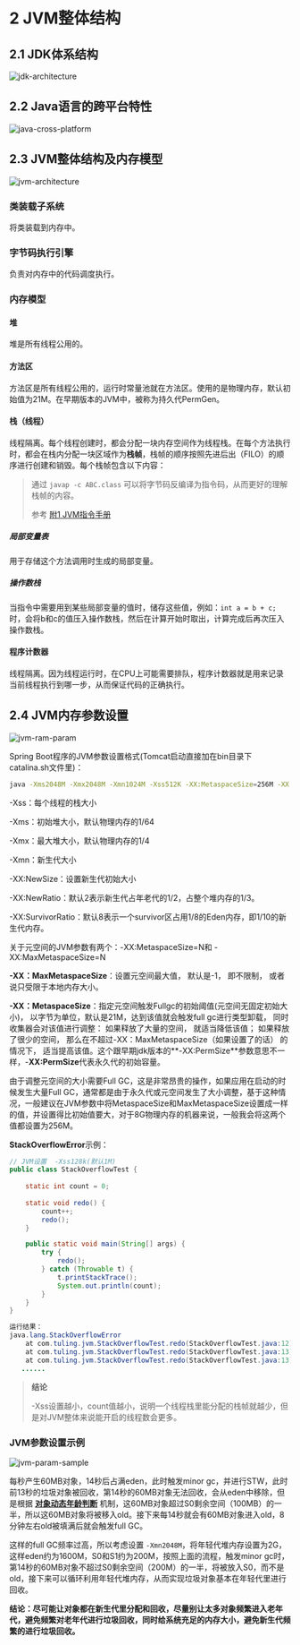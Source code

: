 # 2 JVM整体结构

## 2.1 JDK体系结构

![jdk-architecture](../source/images/ch-01/jdk-architecture.png)



## 2.2 Java语言的跨平台特性

![java-cross-platform](../source/images/ch-01/java-cross-platform.png)



## 2.3 JVM整体结构及内存模型

![jvm-architecture](../source/images/ch-01/jvm-architecture.png)

### 类装载子系统

将类装载到内存中。

### 字节码执行引擎

负责对内存中的代码调度执行。

### 内存模型

#### 堆

堆是所有线程公用的。

#### 方法区

方法区是所有线程公用的，运行时常量池就在方法区。使用的是物理内存，默认初始值为21M。在早期版本的JVM中，被称为持久代PermGen。

#### 栈（线程）

线程隔离。每个线程创建时，都会分配一块内存空间作为线程栈。在每个方法执行时，都会在栈内分配一块区域作为**栈帧**，栈帧的顺序按照先进后出（FILO）的顺序进行创建和销毁。每个栈帧包含以下内容：

> 通过 `javap -c ABC.class` 可以将字节码反编译为指令码，从而更好的理解栈帧的内容。
>
> 参考 [附1 JVM指令手册](./JVM-Command.md)

##### 局部变量表

用于存储这个方法调用时生成的局部变量。

##### 操作数栈

当指令中需要用到某些局部变量的值时，储存这些值，例如：`int a = b + c;` 时，会将b和c的值压入操作数栈，然后在计算开始时取出，计算完成后再次压入操作数栈。

#### 程序计数器

线程隔离。因为线程运行时，在CPU上可能需要排队，程序计数器就是用来记录当前线程执行到哪一步，从而保证代码的正确执行。



## 2.4 JVM内存参数设置

![jvm-ram-param](../source/images/ch-01/jvm-ram-param.png)

Spring Boot程序的JVM参数设置格式(Tomcat启动直接加在bin目录下catalina.sh文件里)：

```bash
java -Xms2048M -Xmx2048M -Xmn1024M -Xss512K -XX:MetaspaceSize=256M -XX:MaxMetaspaceSize=256M -jar eureka-server.jar
```

-Xss：每个线程的栈大小

-Xms：初始堆大小，默认物理内存的1/64

-Xmx：最大堆大小，默认物理内存的1/4

-Xmn：新生代大小

-XX:NewSize：设置新生代初始大小

-XX:NewRatio：默认2表示新生代占年老代的1/2，占整个堆内存的1/3。

-XX:SurvivorRatio：默认8表示一个survivor区占用1/8的Eden内存，即1/10的新生代内存。

关于元空间的JVM参数有两个：-XX:MetaspaceSize=N和 -XX:MaxMetaspaceSize=N

**-XX：MaxMetaspaceSize**：设置元空间最大值， 默认是-1， 即不限制， 或者说只受限于本地内存大小。

**-XX：MetaspaceSize**：指定元空间触发Fullgc的初始阈值(元空间无固定初始大小)， 以字节为单位，默认是21M，达到该值就会触发full gc进行类型卸载， 同时收集器会对该值进行调整： 如果释放了大量的空间， 就适当降低该值； 如果释放了很少的空间， 那么在不超过-XX：MaxMetaspaceSize（如果设置了的话） 的情况下， 适当提高该值。这个跟早期jdk版本的**-XX:PermSize**参数意思不一样，-**XX:PermSize**代表永久代的初始容量。

由于调整元空间的大小需要Full GC，这是非常昂贵的操作，如果应用在启动的时候发生大量Full GC，通常都是由于永久代或元空间发生了大小调整，基于这种情况，一般建议在JVM参数中将MetaspaceSize和MaxMetaspaceSize设置成一样的值，并设置得比初始值要大，对于8G物理内存的机器来说，一般我会将这两个值都设置为256M。

**StackOverflowError**示例：

```java
// JVM设置  -Xss128k(默认1M)
public class StackOverflowTest {
    
    static int count = 0;
    
    static void redo() {
        count++;
        redo();
    }

    public static void main(String[] args) {
        try {
            redo();
        } catch (Throwable t) {
            t.printStackTrace();
            System.out.println(count);
        }
    }
}

运行结果：
java.lang.StackOverflowError
	at com.tuling.jvm.StackOverflowTest.redo(StackOverflowTest.java:12)
	at com.tuling.jvm.StackOverflowTest.redo(StackOverflowTest.java:13)
	at com.tuling.jvm.StackOverflowTest.redo(StackOverflowTest.java:13)
   ......
```

> **结论**
>
> -Xss设置越小，count值越小，说明一个线程栈里能分配的栈帧就越少，但是对JVM整体来说能开启的线程数会更多。



### JVM参数设置示例

![jvm-param-sample](../source/images/ch-01/jvm-param-sample.png)

每秒产生60MB对象，14秒后占满eden，此时触发minor gc，并进行STW，此时前13秒的垃圾对象被回收，第14秒的60MB对象无法回收，会从eden中移除，但是根据 **[对象动态年龄判断](./03-Memory-Allocation-Mechanism.md#对象动态年龄判断)** 机制，这60MB对象超过S0剩余空间（100MB）的一半，所以这60MB对象将被移入old。接下来每14秒就会有60MB对象进入old，8分钟左右old被填满后就会触发full GC。

这样的full GC频率过高，所以考虑设置 `-Xmn2048M`，将年轻代堆内存设置为2G，这样eden约为1600M，S0和S1约为200M，按照上面的流程，触发minor gc时，第14秒的60MB对象不超过S0剩余空间（200M）的一半，将被放入S0，而不是old，接下来可以循环利用年轻代堆内存，从而实现垃圾对象基本在年轻代里进行回收。

**结论：尽可能让对象都在新生代里分配和回收，尽量别让太多对象频繁进入老年代，避免频繁对老年代进行垃圾回收，同时给系统充足的内存大小，避免新生代频繁的进行垃圾回收。**